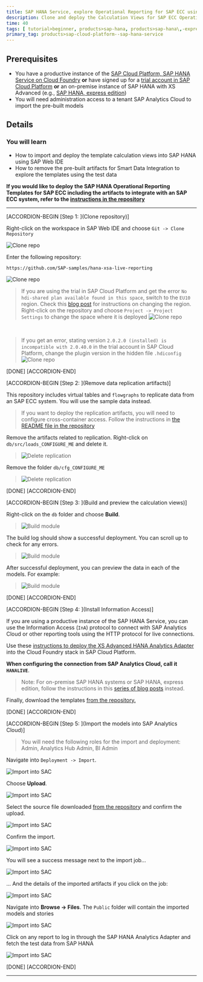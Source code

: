 ```yaml
---
title: SAP HANA Service, explore Operational Reporting for SAP ECC using test data
description: Clone and deploy the Calculation Views for SAP ECC Operational Reporting and import test data to consume from SAP Analytics Cloud
time: 40
tags: [ tutorial>beginner, products>sap-hana, products>sap-hana\,-express-edition]
primary_tag: products>sap-cloud-platform--sap-hana-service
---
```


## Prerequisites
 - You have a productive instance of the [SAP Cloud Platform, SAP HANA Service on Cloud Foundry](https://developers.sap.com/group.hana-service-setup.html) **or** have signed up for a [trial account in SAP Cloud Platform](https://developers.sap.com/tutorials/hcp-create-trial-account.html) **or** an on-premise instance of SAP HANA with XS Advanced (e.g., [SAP HANA, express edition](https://developers.sap.com/topics/sap-hana-express.html))
 - You will need administration access to a tenant SAP Analytics Cloud to import the pre-built models

## Details
### You will learn
  - How to import and deploy the template calculation views into SAP HANA using SAP Web IDE
  - How to remove the pre-built artifacts for Smart Data Integration to explore the templates using the test data

**If you would like to deploy the SAP HANA Operational Reporting Templates for SAP ECC including the artifacts to integrate with an SAP ECC system, refer to the [instructions in the repository](https://github.com/SAP-samples/hana-xsa-live-reporting/blob/master/README.md)**

---

[ACCORDION-BEGIN [Step 1: ](Clone repository)]

Right-click on the workspace in SAP Web IDE and choose `Git -> Clone Repository`

![Clone repo](1.png)

Enter the following repository:

```text
https://github.com/SAP-samples/hana-xsa-live-reporting
```

![Clone repo](2.png)


> If you are using the trial in SAP Cloud Platform and get the error `No hdi-shared plan available found in this space`, switch to the `EU10` region. Check this [blog post](https://blogs.sap.com/2019/04/16/how-to-change-the-region-in-your-cloud-foundry-trial/) for instructions on changing the region.
> Right-click on the repository and choose `Project -> Project Settings` to change the space where it is deployed
> ![Clone repo](3.png)

</br>

> If you get an error, stating version `2.0.2.0 (installed) is incompatible with 2.0.40.0` in the trial account in SAP Cloud Platform, change the plugin version in the hidden file `.hdiconfig`
> ![Clone repo](4.png)

[DONE]
[ACCORDION-END]

[ACCORDION-BEGIN [Step 2: ](Remove data replication artifacts)]

This repository includes virtual tables and `flowgraphs` to replicate data from an SAP ECC system. You will use the sample data instead.

> If you want to deploy the replication artifacts, you will need to configure cross-container access. Follow the instructions in [the README file in the repository](https://github.com/SAP-samples/hana-xsa-live-reporting/blob/master/README.md)

Remove the artifacts related to replication. Right-click on `db/src/loads_CONFIGURE_ME` and delete it.

> ![Delete replication](5.png)

Remove the folder `db/cfg_CONFIGURE_ME`

> ![Delete replication](6.png)

[DONE]
[ACCORDION-END]


[ACCORDION-BEGIN [Step 3: ](Build and preview the calculation views)]

Right-click on the `db` folder and choose **Build**.

> ![Build module](7.png)

The build log should show a successful deployment. You can scroll up to check for any errors.

> ![Build module](8.png)

After successful deployment, you can preview the data in each of the models. For example:

> ![Build module](9.png)

[DONE]
[ACCORDION-END]

[ACCORDION-BEGIN [Step 4: ](Install Information Access)]

If you are using a productive instance of the SAP HANA Service, you can use the Information Access (`InA`) protocol to connect with SAP Analytics Cloud or other reporting tools using the HTTP protocol for live connections.

Use these [instructions to deploy the XS Advanced HANA Analytics Adapter](https://blogs.sap.com/2019/04/24/connecting-the-sap-hana-service-on-cloud-foundry-to-sap-analytics-cloud-the-lazy-approach-pt1/) into the Cloud Foundry stack in SAP Cloud Platform.

**When configuring the connection from SAP Analytics Cloud, call it `HANALIVE`**.

> Note: For on-premise SAP HANA systems or SAP HANA, express edition, follow the instructions in this [series of blog posts](https://blogs.sap.com/2018/12/24/from-zero-to-analytics-pt1-setting-up-your-own-sap-hana-instance/) instead.


Finally, download the templates [from the repository.](https://github.com/SAP-samples/hana-xsa-live-reporting/blob/pictures/SAC.tgz)


[DONE]
[ACCORDION-END]

[ACCORDION-BEGIN [Step 5: ](Import the models into SAP Analytics Cloud)]

> You will need the following roles for the import and deployment: Admin, Analytics Hub Admin, BI Admin

Navigate into `Deployment -> Import`.

![Import into SAC](10.png)

Choose **Upload**.

![Import into SAC](11.png)

Select the source file downloaded [from the repository](https://github.com/SAP-samples/hana-xsa-live-reporting/blob/pictures/SAC.tgz) and confirm the upload.

![Import into SAC](12.png)

Confirm the import.

![Import into SAC](14.png)

You will see a success message next to the import job...

![Import into SAC](15.png)

... And the details of the imported artifacts if you click on the job:

![Import into SAC](16.png)

Navigate into **Browse -> Files**. The `Public` folder will contain the imported models and stories

![Import into SAC](17.png)

Click on any report to log in through the SAP HANA Analytics Adapter and fetch the test data from SAP HANA

![Import into SAC](report.png)


[DONE]
[ACCORDION-END]


---

